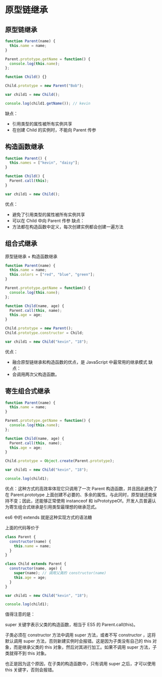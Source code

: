 # 原型链继承

## 原型链继承

```js
function Parent(name) {
  this.name = name;
}

Parent.prototype.getName = function() {
  console.log(this.name);
};

function Child() {}

Child.prototype = new Parent("Bob");

var child1 = new Child();

console.log(child1.getName()); // kevin
```

缺点：

- 引用类型的属性被所有实例共享
- 在创建 Child 的实例时，不能向 Parent 传参

## 构造函数继承

```js
function Parent() {
  this.names = ["kevin", "daisy"];
}

function Child() {
  Parent.call(this);
}

var child1 = new Child();
```

优点：

- 避免了引用类型的属性被所有实例共享
- 可以在 Child 中向 Parent 传参
  缺点：
- 方法都在构造函数中定义，每次创建实例都会创建一遍方法

## 组合式继承

原型链继承 + 构造函数继承

```js
function Parent(name) {
  this.name = name;
  this.colors = ["red", "blue", "green"];
}

Parent.prototype.getName = function() {
  console.log(this.name);
};

function Child(name, age) {
  Parent.call(this, name);
  this.age = age;
}

Child.prototype = new Parent();
Child.prototype.constructor = Child;

var child1 = new Child("kevin", "18");
```

优点：

- 融合原型链继承和构造函数的优点，是 JavaScript 中最常用的继承模式
  缺点：
- 会调用两次父构造函数。

## 寄生组合式继承

```js
function Parent(name) {
  this.name = name;
}

Parent.prototype.getName = function() {
  console.log(this.name);
};

function Child(name, age) {
  Parent.call(this, name);
  this.age = age;
}

Child.prototype = Object.create(Parent.prototype);

var child1 = new Child("kevin", "18");

console.log(child1);
```

优点：这种方式的高效率体现它只调用了一次 Parent 构造函数，并且因此避免了在 Parent.prototype 上面创建不必要的、多余的属性。与此同时，原型链还能保持不变；因此，还能够正常使用 instanceof 和 isPrototypeOf。开发人员普遍认为寄生组合式继承是引用类型最理想的继承范式。

es6 中的 extends 就是这种实现方式的语法糖

上面的代码等价于

```js
class Parent {
  constructor(name) {
    this.name = name;
  }
}

class Child extends Parent {
  constructor(name, age) {
    super(name); // 调用父类的 constructor(name)
    this.age = age;
  }
}

var child1 = new Child("kevin", "18");

console.log(child1);
```

值得注意的是：

super 关键字表示父类的构造函数，相当于 ES5 的 Parent.call(this)。

子类必须在 constructor 方法中调用 super 方法，或者不写 constructor ，这将默认调用 super 方法，否则新建实例时会报错。这是因为子类没有自己的 this 对象，而是继承父类的 this 对象，然后对其进行加工。如果不调用 super 方法，子类就得不到 this 对象。

也正是因为这个原因，在子类的构造函数中，只有调用 super 之后，才可以使用 this 关键字，否则会报错。
